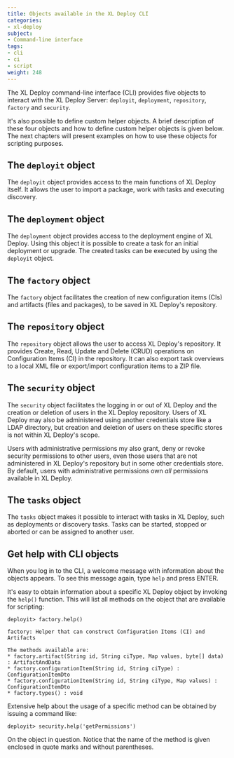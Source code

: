 ```yaml
---
title: Objects available in the XL Deploy CLI
categories:
- xl-deploy
subject:
- Command-line interface
tags:
- cli
- ci
- script
weight: 248
---
```


The XL Deploy command-line interface (CLI) provides five objects to interact with the XL Deploy Server: `deployit`, `deployment`, `repository`, `factory` and `security`.

It's also possible to define custom helper objects. A brief description of these four objects and how to define custom helper objects is given below. The next chapters will present examples on how to use these objects for scripting purposes.

## The `deployit` object

The `deployit` object provides access to the main functions of XL Deploy itself. It allows the user to import a package, work with tasks and executing discovery.

## The `deployment` object

The `deployment` object provides access to the deployment engine of XL Deploy. Using this object it is possible to create a task for an initial deployment or upgrade. The created tasks can be executed by using the `deployit` object.

## The `factory` object

The `factory` object facilitates the creation of new configuration items (CIs) and artifacts (files and packages), to be saved in XL Deploy's repository.

## The `repository` object

The `repository` object allows the user to access XL Deploy's repository. It provides Create, Read, Update and Delete (CRUD) operations on Configuration Items (CI) in the repository. It can also export task overviews to a local XML file or export/import configuration items to a ZIP file.

## The `security` object

The `security` object facilitates the logging in or out of XL Deploy and the creation or deletion of users in the XL Deploy repository. Users of XL Deploy may also be administered using another credentials store like a LDAP directory, but creation and deletion of users on these specific stores is not within XL Deploy's scope.

Users with administrative permissions my also grant, deny or revoke security permissions to other users, even those users that are not administered in XL Deploy's repository but in some other credentials store. By default, users with administrative permissions own *all* permissions available in XL Deploy.

## The `tasks` object

The `tasks` object makes it possible to interact with tasks in XL Deploy, such as deployments or discovery tasks. Tasks can be started, stopped or aborted or can be assigned to another user.

## Get help with CLI objects

When you log in to the CLI, a welcome message with information about the objects appears. To see this message again, type `help` and press ENTER.

It's easy to obtain information about a specific XL Deploy object by invoking the `help()` function. This will list all methods on the object that are available for scripting:

    deployit> factory.help()

    factory: Helper that can construct Configuration Items (CI) and Artifacts

    The methods available are:
    * factory.artifact(String id, String ciType, Map values, byte[] data) : ArtifactAndData
    * factory.configurationItem(String id, String ciType) : ConfigurationItemDto
    * factory.configurationItem(String id, String ciType, Map values) : ConfigurationItemDto
    * factory.types() : void

Extensive help about the usage of a specific method can be obtained by issuing a command like:

    deployit> security.help('getPermissions')

On the object in question. Notice that the name of the method is given enclosed in quote marks and without parentheses.
